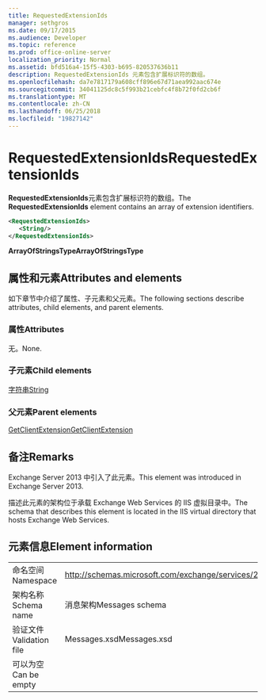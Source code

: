 ```yaml
---
title: RequestedExtensionIds
manager: sethgros
ms.date: 09/17/2015
ms.audience: Developer
ms.topic: reference
ms.prod: office-online-server
localization_priority: Normal
ms.assetid: bfd516a4-15f5-4303-b695-820537636b11
description: RequestedExtensionIds 元素包含扩展标识符的数组。
ms.openlocfilehash: da7e7817179a608cff896e67d71aea992aac674e
ms.sourcegitcommit: 34041125dc8c5f993b21cebfc4f8b72f0fd2cb6f
ms.translationtype: MT
ms.contentlocale: zh-CN
ms.lasthandoff: 06/25/2018
ms.locfileid: "19827142"
---
```

# <a name="requestedextensionids"></a><span data-ttu-id="f17d6-103">RequestedExtensionIds</span><span class="sxs-lookup"><span data-stu-id="f17d6-103">RequestedExtensionIds</span></span>

<span data-ttu-id="f17d6-104">**RequestedExtensionIds**元素包含扩展标识符的数组。</span><span class="sxs-lookup"><span data-stu-id="f17d6-104">The **RequestedExtensionIds** element contains an array of extension identifiers.</span></span> 
  
```XML
<RequestedExtensionIds>
   <String/>
</RequestedExtensionIds>
```

 <span data-ttu-id="f17d6-105">**ArrayOfStringsType**</span><span class="sxs-lookup"><span data-stu-id="f17d6-105">**ArrayOfStringsType**</span></span>
## <a name="attributes-and-elements"></a><span data-ttu-id="f17d6-106">属性和元素</span><span class="sxs-lookup"><span data-stu-id="f17d6-106">Attributes and elements</span></span>

<span data-ttu-id="f17d6-107">如下章节中介绍了属性、子元素和父元素。</span><span class="sxs-lookup"><span data-stu-id="f17d6-107">The following sections describe attributes, child elements, and parent elements.</span></span>
  
### <a name="attributes"></a><span data-ttu-id="f17d6-108">属性</span><span class="sxs-lookup"><span data-stu-id="f17d6-108">Attributes</span></span>

<span data-ttu-id="f17d6-109">无。</span><span class="sxs-lookup"><span data-stu-id="f17d6-109">None.</span></span>
  
### <a name="child-elements"></a><span data-ttu-id="f17d6-110">子元素</span><span class="sxs-lookup"><span data-stu-id="f17d6-110">Child elements</span></span>

[<span data-ttu-id="f17d6-111">字符串</span><span class="sxs-lookup"><span data-stu-id="f17d6-111">String</span></span>](string.md)
  
### <a name="parent-elements"></a><span data-ttu-id="f17d6-112">父元素</span><span class="sxs-lookup"><span data-stu-id="f17d6-112">Parent elements</span></span>

[<span data-ttu-id="f17d6-113">GetClientExtension</span><span class="sxs-lookup"><span data-stu-id="f17d6-113">GetClientExtension</span></span>](getclientextension.md)
  
## <a name="remarks"></a><span data-ttu-id="f17d6-114">备注</span><span class="sxs-lookup"><span data-stu-id="f17d6-114">Remarks</span></span>

<span data-ttu-id="f17d6-115">Exchange Server 2013 中引入了此元素。</span><span class="sxs-lookup"><span data-stu-id="f17d6-115">This element was introduced in Exchange Server 2013.</span></span>
  
<span data-ttu-id="f17d6-116">描述此元素的架构位于承载 Exchange Web Services 的 IIS 虚拟目录中。</span><span class="sxs-lookup"><span data-stu-id="f17d6-116">The schema that describes this element is located in the IIS virtual directory that hosts Exchange Web Services.</span></span>
  
## <a name="element-information"></a><span data-ttu-id="f17d6-117">元素信息</span><span class="sxs-lookup"><span data-stu-id="f17d6-117">Element information</span></span>

|||
|:-----|:-----|
|<span data-ttu-id="f17d6-118">命名空间</span><span class="sxs-lookup"><span data-stu-id="f17d6-118">Namespace</span></span>  <br/> |http://schemas.microsoft.com/exchange/services/2006/messages  <br/> |
|<span data-ttu-id="f17d6-119">架构名称</span><span class="sxs-lookup"><span data-stu-id="f17d6-119">Schema name</span></span>  <br/> |<span data-ttu-id="f17d6-120">消息架构</span><span class="sxs-lookup"><span data-stu-id="f17d6-120">Messages schema</span></span>  <br/> |
|<span data-ttu-id="f17d6-121">验证文件</span><span class="sxs-lookup"><span data-stu-id="f17d6-121">Validation file</span></span>  <br/> |<span data-ttu-id="f17d6-122">Messages.xsd</span><span class="sxs-lookup"><span data-stu-id="f17d6-122">Messages.xsd</span></span>  <br/> |
|<span data-ttu-id="f17d6-123">可以为空</span><span class="sxs-lookup"><span data-stu-id="f17d6-123">Can be empty</span></span>  <br/> ||
   

